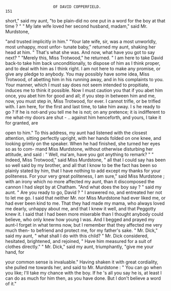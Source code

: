                          OF DAVID COPPERFIELD.                           151
 short," said my aunt, "to be plain-did no one put in a word for the boy
 at that time ? "
    " My late wife loved her second husband, madam," said Mr. Murdstone,

 "and trusted implicitly in him."
    "Your late wife, sir, was a most unworldly, most unhappy, most unfor-
 tunate baby," returned my aunt, shaking her head at him. " That's
 what she was. And now, what have you got to say next? "
    "Merely this, Miss Trotwood," he returned. " I am here to take
David back-to take him back unconditionally, to dispose of him as I
think proper, and to deal with him as I think right. I am not here to
make any promise, or give any pledge to anybody. You may possibly
have some idea, Miss Trotwood, of abetting him in his running away, and
in his complaints to you. Your manner, which I must say does not seem
intended to propitiate, induces me to think it possible. Now I must
caution you that if you abet him once, you abet him for good and all; if
you step in between him and me, now, you must step in, Miss Trotwood,
for ever. I cannot trifle, or be trifled with. I am here, for the first and
last time, to take him away. I s he ready to go ? If he is not-and you
tell me he is not; on any pretence; it is indifferent to me what-my
doors are shut
        -     .. against him henceforth, and yours, I take it for granted, are

open to him."
    To this address, my aunt had listened with the closest attention, sitting
perfectly upright, with her hands folded on one knee, and looking grimly
on the speaker. When he had finished, she turned her eyes so as to com-
mand Miss Murdstone, without otherwise disturbing her attitude, and said :
    " Well, ma'am, have you got anything to remark? "
    " Indeed, Miss Trotwood," said Miss Murdstone, " all that I could
say has been so well said by my brother, and all that I know to be the
fact has been so plainly stated by him, that I have nothing to add except
my thanks for your politeness. For your very great politeness, I am
sure," said Miss Murdstone ; with an irony which no more affected my
aunt, than it discomposed the cannon I had slept by at Chatham.
    "And what does the boy say ? " said my aunt. " Are you ready to go,
David ? "
   I answered no, and entreated her not to let me go. I said that neither
Mr. nor Miss Murdstone had ever liked me, or had ever been kind to me.
That they had made my mama, who always loved me dearly, unhappy about
me, and that I knew it well, and that Peggotty knew it. I said that I
had been more miserable than I thought anybody could believe, who only
knew how young I was. And I begged and prayed my aunt-I forget in
what terms now, but I remember that they affected me very much then-
to befriend and protect me, for my father's sake.
   " Mr. Dick," said my aunt, " what shall I do with this child? "
   Mr. Dick considered, hesitated, brightened, and rejoined, " Have him
measured for a suit of clothes directly."
   " Mr. Dick," said my aunt, triumphantly, "give me your hand, for

your common sense is invaluable." Having shaken it with great cordiality,
she pulled me towards her, and said to Mr. Murdstone :
   " You can go when you like; I'll take my chance with the boy. If
he 's all you say he is, at least I can do as much for him then, as you have
done. But I don't believe a word of it."
